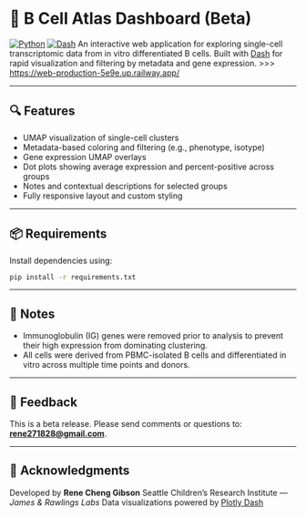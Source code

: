 # 🧬 B Cell Atlas Dashboard (Beta)

[![Python](https://img.shields.io/badge/python-3.8+-blue.svg)](https://www.python.org/)
[![Dash](https://img.shields.io/badge/Dash-2.0+-blueviolet)](https://dash.plotly.com/)
An interactive web application for exploring single-cell transcriptomic data from in vitro differentiated B cells. Built with [Dash](https://plotly.com/dash/) for rapid visualization and filtering by metadata and gene expression. >>> https://web-production-5e9e.up.railway.app/

---

## 🔍 Features

* UMAP visualization of single-cell clusters
* Metadata-based coloring and filtering (e.g., phenotype, isotype)
* Gene expression UMAP overlays
* Dot plots showing average expression and percent-positive across groups
* Notes and contextual descriptions for selected groups
* Fully responsive layout and custom styling

---

## 📦 Requirements

Install dependencies using:

```bash
pip install -r requirements.txt
```

---

## 📘 Notes

* Immunoglobulin (IG) genes were removed prior to analysis to prevent their high expression from dominating clustering.
* All cells were derived from PBMC-isolated B cells and differentiated in vitro across multiple time points and donors.

---

## 💬 Feedback

This is a beta release.
Please send comments or questions to: [**rene271828@gmail.com**](mailto:rene271828@gmail.com).

---

## 🧠 Acknowledgments

Developed by **Rene Cheng Gibson**
Seattle Children’s Research Institute — *James & Rawlings Labs*
Data visualizations powered by [Plotly Dash](https://plotly.com/dash/)
